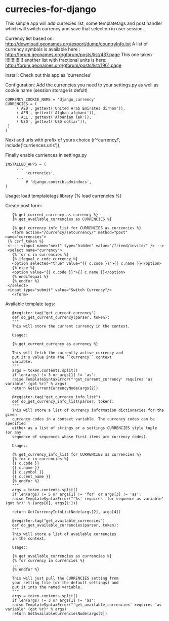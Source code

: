 currecies-for-django
====================

This simple app will add currecies list, some templatetags and post handler which will switch currency and save that selection in user session.

Currency list based on:
http://download.geonames.org/export/dump/countryInfo.txt
A list of currency symbols is available here : http://forum.geonames.org/gforum/posts/list/437.page
This one taken !!!!!!!!!!!!!!
another list with fractional units is here: http://forum.geonames.org/gforum/posts/list/1961.page	

Install:
Check out this app as 'currencies'

Configuration:
Add the currencies you need to your settings.py as well as cookie name (session storage is defult)

    CURRENCY_COOKIE_NAME = 'django_currency'
    CURRENCIES = (
    	 ('AED', gettext('United Arab Emirates dirham')),
    	 ('AFN', gettext('Afghan afghani')),
    	 ('ALL', gettext('Albanian lek')),
    	 ('USD', gettext('USD dollar')),
	 )
    )

Next add urls with prefix of yours choice
    (r'^currency/', include('curriences.urls')),

Finally enable curriences in settings.py

	INSTALLED_APPS = (
	     ...      
    	     'currencies',      
	     ...
    	     # 'django.contrib.admindocs',
	)

Usage:
load templatetags library
       {% load currencies %}

Create post form:

       {% get_current_currency as currency %}
       {% get_available_currencies as CURRENCIES %}

       {% get_currency_info_list for CURRENCIES as currencies %}
       <form action="/currency/setcurrency/" method="post" name="currencies"> 
	 {% csrf_token %}
	 <!--- <input name="next" type="hidden" value="/friend/invite/" /> -->
	 <select name="currency">
	   {% for c in currencies %}
	   {% ifequal c.code currency %}
	   <option selected="true" value="{{ c.code }}">{{ c.name }}</option>
	   {% else %}
	   <option value="{{ c.code }}">{{ c.name }}</option>
	   {% endifequal %}
	   {% endfor %}
	 </select>
	 <input type="submit" value="Switch Currency"/>
       </form> 

Available template tags:

       @register.tag("get_current_currency")
       def do_get_current_currency(parser, token):
       """
       This will store the current currency in the context.
       
       Usage::
       
       {% get_current_currency as currency %}

       This will fetch the currently active currency and
       put it's value into the ``currency`` context
       variable.
       """
       args = token.contents.split()
       if len(args) != 3 or args[1] != 'as':
       raise TemplateSyntaxError("'get_current_currency' requires 'as variable' (got %r)" % args)
       return GetCurrentCurrencyNode(args[2])

       @register.tag("get_currency_info_list")
       def do_get_currency_info_list(parser, token):
       """
       This will store a list of currency information dictionaries for the given
       currency codes in a context variable. The currency codes can be specified
       either as a list of strings or a settings.CURRENCIES style tuple (or any
       sequence of sequences whose first items are currency codes).

       Usage::

       {% get_currency_info_list for CURRENCIES as currencies %}
       {% for c in currencies %}
       {{ c.code }}
       {{ c.name }}
       {{ c.symbol }}
       {{ c.cent_name }}
       {% endfor %}
       """
       args = token.contents.split()
       if len(args) != 5 or args[1] != 'for' or args[3] != 'as':
       raise TemplateSyntaxError("'%s' requires 'for sequence as variable' (got %r)" % (args[0], args[1:]))

       return GetCurrencyInfoListNode(args[2], args[4])

       @register.tag("get_available_currencies")
       def do_get_available_currencies(parser, token):
       """
       This will store a list of available currencies
       in the context.
       
       Usage::

       {% get_available_currencies as currencies %}
       {% for currency in currencies %}
       ...
       {% endfor %}

       This will just pull the CURRENCIES setting from
       your setting file (or the default settings) and
       put it into the named variable.
       """
       args = token.contents.split()
       if len(args) != 3 or args[1] != 'as':
       raise TemplateSyntaxError("'get_available_currencies' requires 'as variable' (got %r)" % args)
       return GetAvailableCurrenciesNode(args[2])
